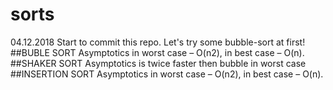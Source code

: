 # sorts

04.12.2018
Start to commit this repo. Let's try some bubble-sort at first!
##BUBLE SORT
Asymptotics in worst case – O(n2), in best case – O(n).
##SHAKER SORT
Asymptotics is twice faster then bubble in worst case
##INSERTION SORT
Asymptotics in worst case – O(n2), in best case – O(n).